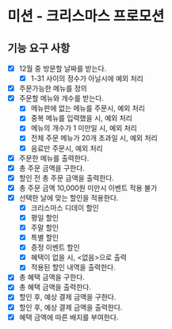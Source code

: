 # 미션 - 크리스마스 프로모션

## 기능 요구 사항

- [x] 12월 중 방문할 날짜를 받는다.
  - [x] 1-31 사이의 정수가 아닐시에 예외 처리
- [x] 주문가능한 메뉴를 정의
- [x] 주문할 메뉴와 개수를 받는다.
  - [x] 메뉴판에 없는 메뉴를 주문시, 예외 처리
  - [x] 중복 메뉴를 입력했을 시, 예외 처리
  - [x] 메뉴의 개수가 1 미만일 시, 예외 처리
  - [x] 전체 주문 메뉴가 20개 초과일 시, 예외 처리
  - [x] 음료만 주문시, 예외 처리
- [x] 주문한 메뉴를 출력한다.
- [x] 총 주문 금액을 구한다.
- [x] 할인 전 총 주문 금액을 출력한다.
- [x] 총 주문 금액 10,000원 미만시 이벤트 적용 불가
- [x] 선택한 날에 맞는 할인을 적용한다.
  - [x] 크리스마스 디데이 할인
  - [x] 평일 할인
  - [x] 주말 할인
  - [x] 특별 할인
  - [x] 증정 이벤트 할인
  - [x] 혜택이 없을 시, <없음>으로 출력
  - [x] 적용된 할인 내역을 출력한다.
- [x] 총 혜택 금액을 구한다.
- [x] 총 혜택 금액을 출력한다.
- [x] 할인 후, 예상 결제 금액을 구한다.
- [x] 할인 후, 예상 결제 금액을 출력한다.
- [x] 혜택 금액에 따른 배지를 부여한다.
